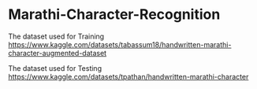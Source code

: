 # Marathi-Character-Recognition

The dataset used for Training 
https://www.kaggle.com/datasets/tabassum18/handwritten-marathi-character-augmented-dataset


The dataset used for Testing 
https://www.kaggle.com/datasets/tpathan/handwritten-marathi-character

